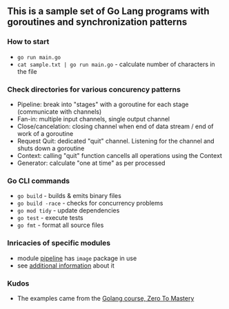 ## This is a sample set of Go Lang programs with goroutines and synchronization patterns

### How to start

- `go run main.go`
- `cat sample.txt | go run main.go` - calculate number of characters in the file

### Check directories for various concurency patterns

- Pipeline: break into "stages" with a goroutine for each stage (communicate with channels)
- Fan-in: multiple input channels, single output channel
- Close/cancelation: closing channel when end of data stream / end of work of a goroutine
- Request Quit: dedicated "quit" channel. Listening for the channel and shuts down a goroutine
- Context: calling "quit" function cancells all operations using the Context
- Generator: calculate "one at time" as per processed

### Go CLI commands

- `go build` - builds & emits binary files
- `go build -race` - checks for concurrency problems
- `go mod tidy` - update dependencies
- `go test` - execute tests
- `go fmt` - format all source files

### Inricacies of specific modules

- module [pipeline](./pipeline/) has `image` package in use
- see [additional information](https://golang.org/doc/articles/image_package.html) about it

### Kudos

- The examples came from the [Golang course, Zero To Mastery](https://academy.zerotomastery.io/courses/1600953/lectures/42962079)
